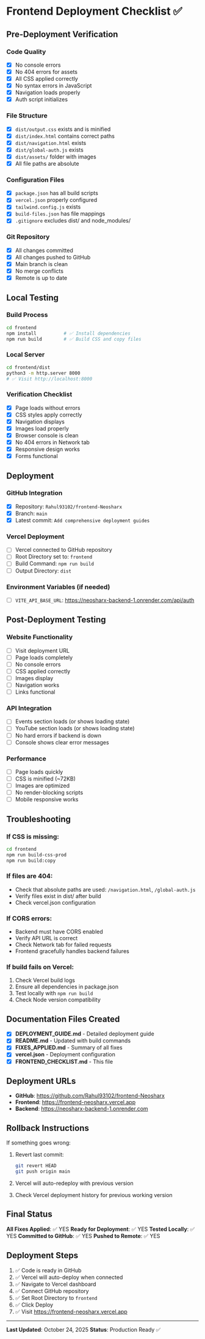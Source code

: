 # Frontend Deployment Checklist ✅

## Pre-Deployment Verification

### Code Quality

- [x] No console errors
- [x] No 404 errors for assets
- [x] All CSS applied correctly
- [x] No syntax errors in JavaScript
- [x] Navigation loads properly
- [x] Auth script initializes

### File Structure

- [x] `dist/output.css` exists and is minified
- [x] `dist/index.html` contains correct paths
- [x] `dist/navigation.html` exists
- [x] `dist/global-auth.js` exists
- [x] `dist/assets/` folder with images
- [x] All file paths are absolute

### Configuration Files

- [x] `package.json` has all build scripts
- [x] `vercel.json` properly configured
- [x] `tailwind.config.js` exists
- [x] `build-files.json` has file mappings
- [x] `.gitignore` excludes dist/ and node_modules/

### Git Repository

- [x] All changes committed
- [x] All changes pushed to GitHub
- [x] Main branch is clean
- [x] No merge conflicts
- [x] Remote is up to date

## Local Testing

### Build Process

```bash
cd frontend
npm install          # ✅ Install dependencies
npm run build        # ✅ Build CSS and copy files
```

### Local Server

```bash
cd frontend/dist
python3 -m http.server 8000
# ✅ Visit http://localhost:8000
```

### Verification Checklist

- [x] Page loads without errors
- [x] CSS styles apply correctly
- [x] Navigation displays
- [x] Images load properly
- [x] Browser console is clean
- [x] No 404 errors in Network tab
- [x] Responsive design works
- [x] Forms functional

## Deployment

### GitHub Integration

- [x] Repository: `Rahul93102/frontend-Neosharx`
- [x] Branch: `main`
- [x] Latest commit: `Add comprehensive deployment guides`

### Vercel Deployment

- [ ] Vercel connected to GitHub repository
- [ ] Root Directory set to: `frontend`
- [ ] Build Command: `npm run build`
- [ ] Output Directory: `dist`

### Environment Variables (if needed)

- [ ] `VITE_API_BASE_URL`: https://neosharx-backend-1.onrender.com/api/auth

## Post-Deployment Testing

### Website Functionality

- [ ] Visit deployment URL
- [ ] Page loads completely
- [ ] No console errors
- [ ] CSS applied correctly
- [ ] Images display
- [ ] Navigation works
- [ ] Links functional

### API Integration

- [ ] Events section loads (or shows loading state)
- [ ] YouTube section loads (or shows loading state)
- [ ] No hard errors if backend is down
- [ ] Console shows clear error messages

### Performance

- [ ] Page loads quickly
- [ ] CSS is minified (~72KB)
- [ ] Images are optimized
- [ ] No render-blocking scripts
- [ ] Mobile responsive works

## Troubleshooting

### If CSS is missing:

```bash
cd frontend
npm run build-css-prod
npm run build:copy
```

### If files are 404:

- Check that absolute paths are used: `/navigation.html`, `/global-auth.js`
- Verify files exist in dist/ after build
- Check vercel.json configuration

### If CORS errors:

- Backend must have CORS enabled
- Verify API URL is correct
- Check Network tab for failed requests
- Frontend gracefully handles backend failures

### If build fails on Vercel:

1. Check Vercel build logs
2. Ensure all dependencies in package.json
3. Test locally with `npm run build`
4. Check Node version compatibility

## Documentation Files Created

- [x] **DEPLOYMENT_GUIDE.md** - Detailed deployment guide
- [x] **README.md** - Updated with build commands
- [x] **FIXES_APPLIED.md** - Summary of all fixes
- [x] **vercel.json** - Deployment configuration
- [x] **FRONTEND_CHECKLIST.md** - This file

## Deployment URLs

- **GitHub**: https://github.com/Rahul93102/frontend-Neosharx
- **Frontend**: https://frontend-neosharx.vercel.app
- **Backend**: https://neosharx-backend-1.onrender.com

## Rollback Instructions

If something goes wrong:

1. Revert last commit:

   ```bash
   git revert HEAD
   git push origin main
   ```

2. Vercel will auto-redeploy with previous version

3. Check Vercel deployment history for previous working version

## Final Status

**All Fixes Applied**: ✅ YES
**Ready for Deployment**: ✅ YES
**Tested Locally**: ✅ YES
**Committed to GitHub**: ✅ YES
**Pushed to Remote**: ✅ YES

## Deployment Steps

1. ✅ Code is ready in GitHub
2. ✅ Vercel will auto-deploy when connected
3. ✅ Navigate to Vercel dashboard
4. ✅ Connect GitHub repository
5. ✅ Set Root Directory to `frontend`
6. ✅ Click Deploy
7. ✅ Visit https://frontend-neosharx.vercel.app

---

**Last Updated**: October 24, 2025
**Status**: Production Ready ✅
